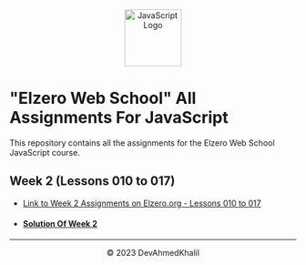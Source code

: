 <div align="center">
  <img src="https://upload.wikimedia.org/wikipedia/commons/6/6a/JavaScript-logo.png" alt="JavaScript Logo" width="100" height="100">
</div>

# "Elzero Web School" All Assignments For JavaScript

This repository contains all the assignments for the Elzero Web School JavaScript course.

## Week 2 (Lessons 010 to 017)

- [Link to Week 2 Assignments on Elzero.org - Lessons 010 to 017](https://elzero.org/javascript-bootcamp-assignments-lesson-from-010-to-017/)
- #### [Solution Of Week 2](https://github.com/DevAhmedKhalil/Elzero-JavaScript-Assignments/tree/Week-2/week-2)

---
<div align="center">
  &copy; 2023 DevAhmedKhalil
</div>
